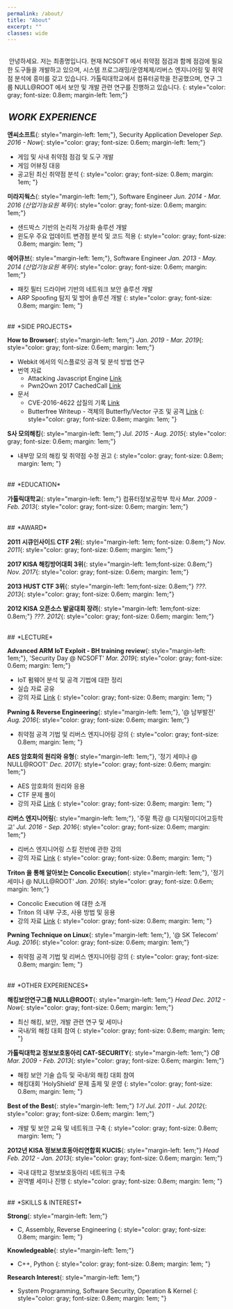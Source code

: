 ```yaml
---
permalink: /about/
title: "About"
excerpt: ""
classes: wide
---
```


<br>
&nbsp;안녕하세요. 저는 최종명입니다. 현재 NCSOFT 에서 취약점 점검과 함께 점검에 필요한 도구들을 개발하고 있으며, 시스템 프로그래밍/운영체제/리버스 엔지니어링 및 취약점 분석에 흥미를 갖고 있습니다. 가톨릭대학교에서 컴퓨터공학을 전공했으며, 연구 그룹 NULL@ROOT 에서 보안 및 개발 관련 연구를 진행하고 있습니다. 
{: style="color: gray; font-size: 0.8em; margin-left: 1em;"}

<!--
<i class="fa fa-camera-retro"></i> fa-camera-retro
-->

## <i class="fas fa-building fa-2x" style="margin-right: 0.1em"></i> *WORK EXPERIENCE*


<i class="fas fa-caret-square-right" style="margin-top: 1em"></i>
**엔씨소프트**{: style="margin-left: 1em;"}, Security Application Developer
*Sep. 2016 - Now*{: style="color: gray; font-size: 0.6em; margin-left: 1em;"}

- 게임 및 사내 취약점 점검 및 도구 개발
- 게임 어뷰징 대응
- 공고된 최신 취약점 분석
{: style="color: gray; font-size: 0.8em; margin: 1em; "}

<i class="far fa-caret-square-right" style="margin-top: 1em"></i>
**미라지웍스**{: style="margin-left: 1em;"}, Software Engineer
*Jun. 2014 - Mar. 2016 (산업기능요원 복무)*{: style="color: gray; font-size: 0.6em; margin: 1em;"}

- 샌드박스 기반의 논리적 가상화 솔루션 개발
- 윈도우 주요 업데이트 변경점 분석 및 코드 적용
{: style="color: gray; font-size: 0.8em; margin: 1em; "}

<i class="far fa-caret-square-right" style="margin-top: 1em"></i>
**에어큐브**{: style="margin-left: 1em;"}, Software Engineer
*Jan. 2013 - May. 2014 (산업기능요원 복무)*{: style="color: gray; font-size: 0.6em; margin: 1em;"}

- 패킷 필터 드라이버 기반의 네트워크 보안 솔루션 개발
- ARP Spoofing 탐지 및 방어 솔루션 개발
{: style="color: gray; font-size: 0.8em; margin: 1em; "}





<br>
## <i class="fas fa-rocket fa-2x" style="margin-right: 0.1em"></i> *SIDE PROJECTS*

<i class="far fa-caret-square-right" style="margin-top: 1em"></i>
**How to Browser**{: style="margin-left: 1em;"}
*Jan. 2019 - Mar. 2019*{: style="color: gray; font-size: 0.6em; margin: 1em;"}

- Webkit 에서의 익스플로잇 공격 및 분석 방법 연구
- 번역 자료
    - Attacking Javascript Engine [Link](https://null2root.github.io/blog/2019/04/06/Attacking-JavaScript-Engines-kor.html)  
    - Pwn2Own 2017 CachedCall [Link](https://null2root.github.io/blog/2019/04/06/Pwn2Own-2017-cachedcall-kor.html)  
- 문서
    - CVE-2016-4622 삽질의 기록 [Link](https://null2root.github.io/blog/2019/04/09/CVE-2016-4622-digging.html)  
    - Butterfree Writeup - 객체의 Butterfly/Vector 구조 및 공격 [Link](https://null2root.github.io/blog/2019/04/09/Butterfree-Codegate-19.html)
{: style="color: gray; font-size: 0.8em; margin: 1em; "}

<i class="far fa-caret-square-right" style="margin-top: 1em"></i>
**S사 모의해킹**{: style="margin-left: 1em;"}
*Jul. 2015 - Aug. 2015*{: style="color: gray; font-size: 0.6em; margin: 1em;"}

- 내부망 모의 해킹 및 취약점 수정 권고
{: style="color: gray; font-size: 0.8em; margin: 1em; "}

<br>
## <i class="fas fa-user-graduate fa-2x" style="margin-right: 0.1em"></i> *EDUCATION*

<i class="far fa-caret-square-right" style="margin-top: 1em"></i>
**가톨릭대학교**{: style="margin-left: 1em;"} 컴퓨터정보공학부 학사
*Mar. 2009 - Feb. 2013*{: style="color: gray; font-size: 0.6em; margin: 1em;"}


<br>
## <i class="fas fa-award fa-2x" style="margin-right: 0.1em"></i> *AWARD*

<i class="far fa-caret-square-right" style="margin-top: 1em"></i>
**2011 시큐인사이드 CTF 2위**{: style="margin-left: 1em; font-size: 0.8em;"} *Nov. 2011*{: style="color: gray; font-size: 0.6em; margin: 1em;"}

<i class="far fa-caret-square-right" style="margin-top: 1em"></i>
**2017 KISA 해킹방어대회 3위**{: style="margin-left: 1em;font-size: 0.8em;"} *Nov. 2017*{: style="color: gray; font-size: 0.6em; margin: 1em;"}

<i class="far fa-caret-square-right" style="margin-top: 1em"></i>
**2013 HUST CTF 3위**{: style="margin-left: 1em;font-size: 0.8em;"} *???. 2013*{: style="color: gray; font-size: 0.6em; margin: 1em;"}

<i class="far fa-caret-square-right" style="margin-top: 1em"></i>
**2012 KISA 오픈소스 발굴대회 장려**{: style="margin-left: 1em;font-size: 0.8em;"} *???. 2012*{: style="color: gray; font-size: 0.6em; margin: 1em;"}

<br>
## <i class="fas fa-chalkboard-teacher fa-2x" style="margin-right: 0.1em"></i> *LECTURE*

<i class="far fa-caret-square-right" style="margin-top: 1em"></i>
**Advanced ARM IoT Exploit - BH training review**{: style="margin-left: 1em;"}, 'Security Day @ NCSOFT'
*Mar. 2019*{: style="color: gray; font-size: 0.6em; margin: 1em;"}

- IoT 펌웨어 분석 및 공격 기법에 대한 정리
- 실습 자료 공유 
- 강의 자료 [Link]()
{: style="color: gray; font-size: 0.8em; margin: 1em; "}

<i class="far fa-caret-square-right" style="margin-top: 1em"></i>
**Pwning & Reverse Engineering**{: style="margin-left: 1em;"}, '@ 남부발전'
*Aug. 2016*{: style="color: gray; font-size: 0.6em; margin: 1em;"}

- 취약점 공격 기법 및 리버스 엔지니어링 강의
{: style="color: gray; font-size: 0.8em; margin: 1em; "}

<i class="far fa-caret-square-right" style="margin-top: 1em"></i>
**AES 암호화의 원리와 유형**{: style="margin-left: 1em;"}, '정기 세미나 @ NULL@ROOT'
*Dec. 2017*{: style="color: gray; font-size: 0.6em; margin: 1em;"}

- AES 암호화의 원리와 응용
- CTF 문제 풀이
- 강의 자료 [Link]()
{: style="color: gray; font-size: 0.8em; margin: 1em; "}

<i class="far fa-caret-square-right" style="margin-top: 1em"></i>
**리버스 엔지니어링**{: style="margin-left: 1em;"}, '주말 특강 @ 디지털미디어고등학교'
*Jul. 2016 - Sep. 2016*{: style="color: gray; font-size: 0.6em; margin: 1em;"}

- 리버스 엔지니어링 스킬 전반에 관한 강의 
- 강의 자료 [Link]()
{: style="color: gray; font-size: 0.8em; margin: 1em; "}

<i class="far fa-caret-square-right" style="margin-top: 1em"></i>
**Triton 을 통해 알아보는 Concolic Execution**{: style="margin-left: 1em;"}, '정기 세미나 @ NULL@ROOT'
*Jan. 2016*{: style="color: gray; font-size: 0.6em; margin: 1em;"}

- Concolic Execution 에 대한 소개
- Triton 의 내부 구조, 사용 방법 및 응용
- 강의 자료 [Link]()
{: style="color: gray; font-size: 0.8em; margin: 1em; "}

<i class="far fa-caret-square-right" style="margin-top: 1em"></i>
**Pwning Technique on Linux**{: style="margin-left: 1em;"}, '@ SK Telecom'
*Aug. 2016*{: style="color: gray; font-size: 0.6em; margin: 1em;"}

- 취약점 공격 기법 및 리버스 엔지니어링 강의
{: style="color: gray; font-size: 0.8em; margin: 1em; "}

<br>
## <i class="fas fa-space-shuttle fa-2x" style="margin-right: 0.1em"></i> *OTHER EXPERIENCES*

<i class="fas fa-caret-square-right" style="margin-top: 1em"></i>
**해킹보안연구그룹 NULL@ROOT**{: style="margin-left: 1em;"} *Head*
*Dec. 2012 - Now*{: style="color: gray; font-size: 0.6em; margin: 1em;"}

- 최신 해킹, 보안, 개발 관련 연구 및 세미나
- 국내/외 해킹 대회 참여 
{: style="color: gray; font-size: 0.8em; margin: 1em; "}

<i class="far fa-caret-square-right" style="margin-top: 1em"></i>
**가톨릭대학교 정보보호동아리 CAT-SECURITY**{: style="margin-left: 1em;"} *OB*
*Mar. 2009 - Feb. 2013*{: style="color: gray; font-size: 0.6em; margin: 1em;"}

- 해킹 보안 기술 습득 및 국내/외 해킹 대회 참여
- 해킹대회 'HolyShield' 문제 출제 및 운영
{: style="color: gray; font-size: 0.8em; margin: 1em; "}

<i class="far fa-caret-square-right" style="margin-top: 1em"></i>
**Best of the Best**{: style="margin-left: 1em;"} *1기*
*Jul. 2011 - Jul. 2012*{: style="color: gray; font-size: 0.6em; margin: 1em;"}

- 개발 및 보안 교육 및 네트워크 구축
{: style="color: gray; font-size: 0.8em; margin: 1em; "}

<i class="far fa-caret-square-right" style="margin-top: 1em"></i>
**2012년 KISA 정보보호동아리연합회 KUCIS**{: style="margin-left: 1em;"} *Head*
*Feb. 2012 - Jan. 2013*{: style="color: gray; font-size: 0.6em; margin: 1em;"}

- 국내 대학교 정보보호동아리 네트워크 구축
- 권역별 세미나 진행
{: style="color: gray; font-size: 0.8em; margin: 1em; "}



<br>
## <i class="fas fa-hammer fa-2x" style="margin-right: 0.1em"></i> *SKILLS & INTEREST*

<i class="fas fa-caret-square-right" style="margin-top: 1em"></i>
**Strong**{: style="margin-left: 1em;"}

- C, Assembly, Reverse Engineering
{: style="color: gray; font-size: 0.8em; margin: 1em; "}

<i class="far fa-caret-square-right" style="margin-top: 1em"></i>
**Knowledgeable**{: style="margin-left: 1em;"}

- C++, Python 
{: style="color: gray; font-size: 0.8em; margin: 1em; "}

<i class="far fa-caret-square-right" style="margin-top: 1em"></i>
**Research Interest**{: style="margin-left: 1em;"}

- System Programming, Software Security, Operation & Kernel
{: style="color: gray; font-size: 0.8em; margin: 1em; "}

